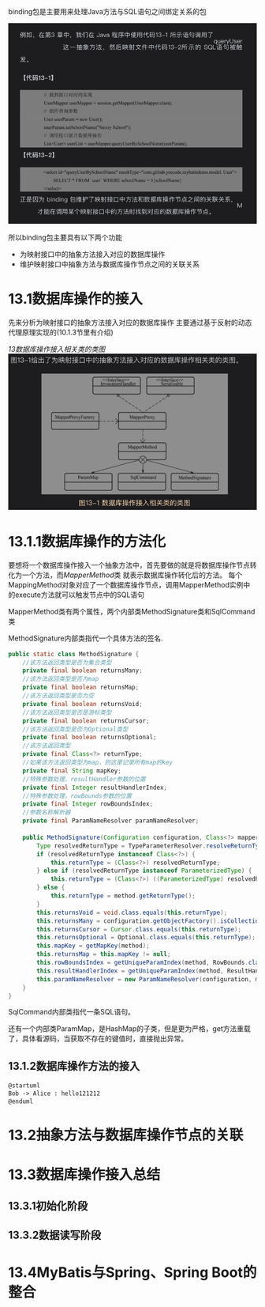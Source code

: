 binding包是主要用来处理Java方法与SQL语句之间绑定关系的包

![](img/13/13bing包主要工作内容示意.png)

所以binding包主要具有以下两个功能
* 为映射接口中的抽象方法接入对应的数据库操作
* 维护映射接口中抽象方法与数据库操作节点之间的关联关系


# 13.1数据库操作的接入
先来分析为映射接口的抽象方法接入对应的数据库操作
主要通过基于反射的动态代理原理实现的(10.1.3节里有介绍)

*13数据库操作接入相关类的类图*
![13数据库操作接入相关类的类图](img/13/13数据库操作接入相关类的类图.png)

# 13.1.1数据库操作的方法化
要想将一个数据库操作接入一个抽象方法中，首先要做的就是将数据库操作节点转化为一个方法，而*MapperMethod*类
就表示数据库操作转化后的方法。
每个MappingMethod对象对应了一个数据库操作节点，调用MapperMethod实例中的execute方法就可以触发节点中的SQL语句

MapperMethod类有两个属性，两个内部类MethodSignature类和SqlCommand类

MethodSignature内部类指代一个具体方法的签名.
```java
public static class MethodSignature {
    //该方法返回类型是否为集合类型
    private final boolean returnsMany;
    //该方法返回类型是否为map
    private final boolean returnsMap;
    //该方法返回类型是否为空
    private final boolean returnsVoid;
    //该方法返回类型是否是游标类型
    private final boolean returnsCursor;
    //该方法返回类型是否为Optional类型
    private final boolean returnsOptional;
    //该方法返回类型
    private final Class<?> returnType;
    //如果该方法返回类型为map，则这里记录所有map的key
    private final String mapKey;
    //特殊参数处理，resultHandler参数的位置
    private final Integer resultHandlerIndex;
    //特殊参数处理，rowBounds参数的位置
    private final Integer rowBoundsIndex;
    //参数名称解析器
    private final ParamNameResolver paramNameResolver;

    public MethodSignature(Configuration configuration, Class<?> mapperInterface, Method method) {
        Type resolvedReturnType = TypeParameterResolver.resolveReturnType(method, mapperInterface);
        if (resolvedReturnType instanceof Class<?>) {
            this.returnType = (Class<?>) resolvedReturnType;
        } else if (resolvedReturnType instanceof ParameterizedType) {
            this.returnType = (Class<?>) ((ParameterizedType) resolvedReturnType).getRawType();
        } else {
            this.returnType = method.getReturnType();
        }
        this.returnsVoid = void.class.equals(this.returnType);
        this.returnsMany = configuration.getObjectFactory().isCollection(this.returnType) || this.returnType.isArray();
        this.returnsCursor = Cursor.class.equals(this.returnType);
        this.returnsOptional = Optional.class.equals(this.returnType);
        this.mapKey = getMapKey(method);
        this.returnsMap = this.mapKey != null;
        this.rowBoundsIndex = getUniqueParamIndex(method, RowBounds.class);
        this.resultHandlerIndex = getUniqueParamIndex(method, ResultHandler.class);
        this.paramNameResolver = new ParamNameResolver(configuration, method);
    }
}
```
SqlCommand内部类指代一条SQL语句。

还有一个内部类ParamMap，是HashMap的子类，但是更为严格，get方法重载了，具体看源码，当获取不存在的键值时，直接抛出异常。


## 13.1.2数据库操作方法的接入
```uml
@startuml
Bob -> Alice : hello121212
@enduml
```
# 13.2抽象方法与数据库操作节点的关联

# 13.3数据库操作接入总结

## 13.3.1初始化阶段

## 13.3.2数据读写阶段

# 13.4MyBatis与Spring、Spring Boot的整合




